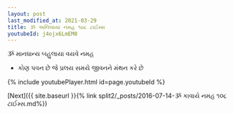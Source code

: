 ```yaml
---
layout: post
last_modified_at: 2021-03-29
title: ૐ અનિલાયા નમહ ૧૦૮ ટાઈમ્સ
youtubeId: j4ojx6LmEM8
---
```

 
 
 ૐ માનધાન્ય બહુલાયા વયવે નમહ  
 
 -  કોણ પવન છે જે પ્રલય સમયે જીવનને મંથન કરે છે 
 
  
 
  
 
 
 
 
 
 


{% include youtubePlayer.html id=page.youtubeId %}
 
[Next]({{ site.baseurl }}{% link  split2/_posts/2016-07-14-ૐ કાવાયે નમહ ૧૦૮ ટાઈમ્સ.md%})
 
